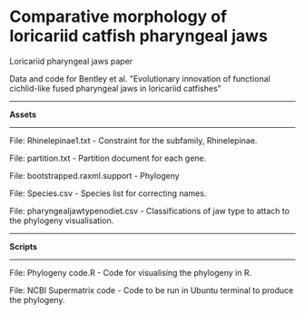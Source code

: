# Comparative morphology of loricariid catfish pharyngeal jaws

Loricariid pharyngeal jaws paper

Data and code for Bentley et al. "Evolutionary innovation of functional cichlid-like fused pharyngeal jaws in loricariid catfishes"

***

**Assets**

***
File: Rhinelepinae1.txt - Constraint for the subfamily, Rhinelepinae.

File: partition.txt - Partition document for each gene.

File: bootstrapped.raxml.support - Phylogeny 

File: Species.csv - Species list for correcting names.

File: pharyngealjawtypenodiet.csv - Classifications of jaw type to attach to the phylogeny visualisation.

***

**Scripts**

***

File: Phylogeny code.R - Code for visualising the phylogeny in R. 

File: NCBI Supermatrix code - Code to be run in Ubuntu terminal to produce the phylogeny.
